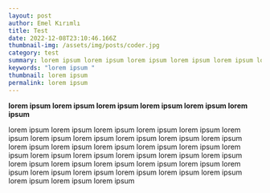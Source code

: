 ```yaml
---
layout: post
author: Emel Kırımlı
title: Test
date: 2022-12-08T23:10:46.166Z
thumbnail-img: /assets/img/posts/coder.jpg
category: test
summary: lorem ipsum lorem ipsum lorem ipsum lorem ipsum lorem ipsum lorem ipsum
keywords: "lorem ipsum "
thumbnail: lorem ipsum
permalink: lorem ipsum
---
```

**lorem ipsum lorem ipsum lorem ipsum lorem ipsum lorem ipsum lorem ipsum**

lorem ipsum lorem ipsum lorem ipsum lorem ipsum lorem ipsum lorem ipsum lorem ipsum lorem ipsum lorem ipsum lorem ipsum lorem ipsum lorem ipsum lorem ipsum lorem ipsum lorem ipsum lorem ipsum lorem ipsum lorem ipsum lorem ipsum lorem ipsum lorem ipsum lorem ipsum lorem ipsum lorem ipsum lorem ipsum lorem ipsum lorem ipsum lorem ipsum lorem ipsum lorem ipsum lorem ipsum lorem ipsum lorem ipsum lorem ipsum lorem ipsum lorem ipsum